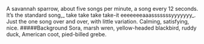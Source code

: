 A savannah sparrow, about five songs per minute, a song every 12 seconds. It’s the standard song,_ take     take    take   take-it eeeeeeeaaasssssssyyyyyyy_. Just the one song over and over, with little variation. Calming, satisfying, nice. 
#####Background
Sora, marsh wren, yellow-headed blackbird, ruddy duck, American coot, pied-billed grebe.

